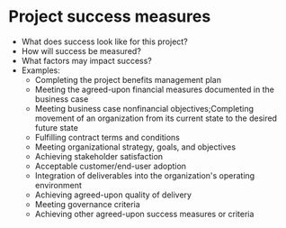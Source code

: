 # Project success measures

- What does success look like for this project?
- How will success be measured?
- What factors may impact success?
- Examples:
  - Completing the project benefits management plan
  - Meeting the agreed-upon financial measures documented in the business case
  - Meeting business case nonfinancial objectives;Completing movement of an
    organization from its current state to the desired future state
  - Fulfilling contract terms and conditions
  - Meeting organizational strategy, goals, and objectives
  - Achieving stakeholder satisfaction
  - Acceptable customer/end-user adoption
  - Integration of deliverables into the organization's operating environment
  - Achieving agreed-upon quality of delivery
  - Meeting governance criteria
  - Achieving other agreed-upon success measures or criteria
